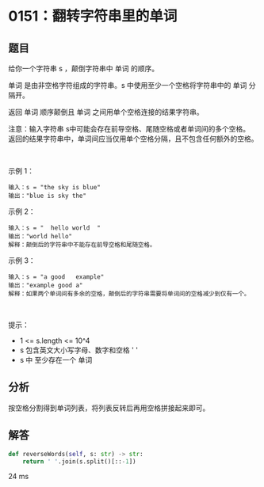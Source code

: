 # 0151：翻转字符串里的单词


## 题目

给你一个字符串 s ，颠倒字符串中 单词 的顺序。

单词 是由非空格字符组成的字符串。s 中使用至少一个空格将字符串中的 单词 分隔开。

返回 单词 顺序颠倒且 单词 之间用单个空格连接的结果字符串。

注意：输入字符串 s中可能会存在前导空格、尾随空格或者单词间的多个空格。
返回的结果字符串中，单词间应当仅用单个空格分隔，且不包含任何额外的空格。

 

示例 1：

	输入：s = "the sky is blue"
	输出："blue is sky the"

示例 2：

	输入：s = "  hello world  "
	输出："world hello"
	解释：颠倒后的字符串中不能存在前导空格和尾随空格。

示例 3：

	输入：s = "a good   example"
	输出："example good a"
	解释：如果两个单词间有多余的空格，颠倒后的字符串需要将单词间的空格减少到仅有一个。
 

提示：
- 1 <= s.length <= 10^4
- s 包含英文大小写字母、数字和空格 ' '
- s 中 至少存在一个 单词
 

     
## 分析

按空格分割得到单词列表，将列表反转后再用空格拼接起来即可。

## 解答

```python
def reverseWords(self, s: str) -> str:
	return ' '.join(s.split()[::-1])
```
24 ms

